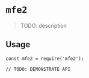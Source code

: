 # `mfe2`

> TODO: description

## Usage

```
const mfe2 = require('mfe2');

// TODO: DEMONSTRATE API
```
